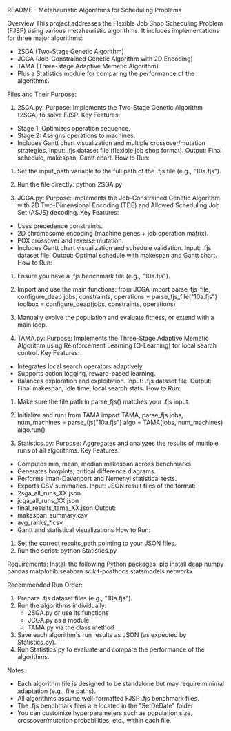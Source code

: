 
README - Metaheuristic Algorithms for Scheduling Problems

Overview
This project addresses the Flexible Job Shop Scheduling Problem (FJSP) using various metaheuristic algorithms. It includes implementations for three major algorithms:
- 2SGA (Two-Stage Genetic Algorithm)
- JCGA (Job-Constrained Genetic Algorithm with 2D Encoding)
- TAMA (Three-stage Adaptive Memetic Algorithm)
- Plus a Statistics module for comparing the performance of the algorithms.

Files and Their Purpose:
1. 2SGA.py:
Purpose: Implements the Two-Stage Genetic Algorithm (2SGA) to solve FJSP.
Key Features:
- Stage 1: Optimizes operation sequence.
- Stage 2: Assigns operations to machines.
- Includes Gantt chart visualization and multiple crossover/mutation strategies.
Input: .fjs dataset file (flexible job shop format).
Output: Final schedule, makespan, Gantt chart.
How to Run:
1. Set the input_path variable to the full path of the .fjs file (e.g., "10a.fjs").
2. Run the file directly: python 2SGA.py

2. JCGA.py:
Purpose: Implements the Job-Constrained Genetic Algorithm with 2D Two-Dimensional Encoding (TDE) and Allowed Scheduling Job Set (ASJS) decoding.
Key Features:
- Uses precedence constraints.
- 2D chromosome encoding (machine genes + job operation matrix).
- POX crossover and reverse mutation.
- Includes Gantt chart visualization and schedule validation.
Input: .fjs dataset file.
Output: Optimal schedule with makespan and Gantt chart.
How to Run:
1. Ensure you have a .fjs benchmark file (e.g., "10a.fjs").
2. Import and use the main functions:
   from JCGA import parse_fjs_file, configure_deap
   jobs, constraints, operations = parse_fjs_file("10a.fjs")
   toolbox = configure_deap(jobs, constraints, operations)
3. Manually evolve the population and evaluate fitness, or extend with a main loop.

3. TAMA.py:
Purpose: Implements the Three-Stage Adaptive Memetic Algorithm using Reinforcement Learning (Q-Learning) for local search control.
Key Features:
- Integrates local search operators adaptively.
- Supports action logging, reward-based learning.
- Balances exploration and exploitation.
Input: .fjs dataset file.
Output: Final makespan, idle time, local search stats.
How to Run:
1. Make sure the file path in parse_fjs() matches your .fjs input.
2. Initialize and run:
   from TAMA import TAMA, parse_fjs
   jobs, num_machines = parse_fjs("10a.fjs")
   algo = TAMA(jobs, num_machines)
   algo.run()

4. Statistics.py:
Purpose: Aggregates and analyzes the results of multiple runs of all algorithms.
Key Features:
- Computes min, mean, median makespan across benchmarks.
- Generates boxplots, critical difference diagrams.
- Performs Iman-Davenport and Nemenyi statistical tests.
- Exports CSV summaries.
Input: JSON result files of the format:
- 2sga_all_runs_XX.json
- jcga_all_runs_XX.json
- final_results_tama_XX.json
Output:
- makespan_summary.csv
- avg_ranks_*.csv
- Gantt and statistical visualizations
How to Run:
1. Set the correct results_path pointing to your JSON files.
2. Run the script:
   python Statistics.py

Requirements:
Install the following Python packages: pip install deap numpy pandas matplotlib seaborn scikit-posthocs statsmodels networkx

Recommended Run Order:
1. Prepare .fjs dataset files (e.g., "10a.fjs").
2. Run the algorithms individually:
   - 2SGA.py or use its functions
   - JCGA.py as a module
   - TAMA.py via the class method
3. Save each algorithm's run results as JSON (as expected by Statistics.py).
4. Run Statistics.py to evaluate and compare the performance of the algorithms.


Notes:
- Each algorithm file is designed to be standalone but may require minimal adaptation (e.g., file paths).
- All algorithms assume well-formatted FJSP .fjs benchmark files.
- The .fjs benchmark files are located in the "SetDeDate" folder
- You can customize hyperparameters such as population size, crossover/mutation probabilities, etc., within each file.
